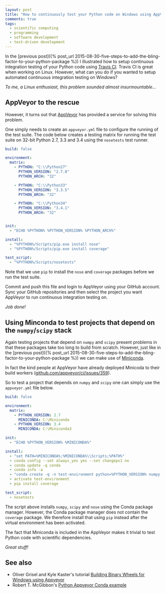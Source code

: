 ```yaml
---
layout: post
title: "How to continuously test your Python code on Windows using AppVeyor"
comments: true
tags:
  - scientific computing
  - programming
  - software development
  - test-driven development 
---
```


In the
[previous post]({% post_url 2015-08-30-five-steps-to-add-the-bling-factor-to-your-python-package %})
I illustrated how to setup continuous integration testing of your Python code
using [Travis CI](https://travis-ci.org). Travis CI is great when working on
Linux. However, what can you do if you wanted to setup automated continuous
integration testing on Windows?

*To me, a Linux enthusiast, this problem sounded almost insurmountable...*

## AppVeyor to the rescue

However, it turns out that
[AppVeyor](http://www.appveyor.com)
has provided a service for solving this problem.

One simply needs to create an ``appveyor.yml`` file to configure the running of
the test suite. The code below creates a testing matrix for running the test
suite on 32-bit Python 2.7, 3.3 and 3.4 using the ``nosetests`` test runner.

```yaml
build: false

environment:
  matrix:
    - PYTHON: "C:\\Python27"
      PYTHON_VERSION: "2.7.8"
      PYTHON_ARCH: "32"

    - PYTHON: "C:\\Python33"
      PYTHON_VERSION: "3.3.5"
      PYTHON_ARCH: "32"

    - PYTHON: "C:\\Python34"
      PYTHON_VERSION: "3.4.1"
      PYTHON_ARCH: "32"


init:
  - "ECHO %PYTHON% %PYTHON_VERSION% %PYTHON_ARCH%"

install:
  - "%PYTHON%/Scripts/pip.exe install nose"
  - "%PYTHON%/Scripts/pip.exe install coverage"

test_script:
  - "%PYTHON%/Scripts/nosetests"
```

Note that we use ``pip`` to install the ``nose`` and ``coverage`` packages
before we run the test suite.

Commit and push this file and login to AppVeyor using your GitHub account. Sync
your GitHub repositories and then select the project you want AppVeyor to run
continuous integration testing on.

*Job done!*

## Using Minconda to test projects that depend on the ``numpy``/``scipy`` stack

Again testing projects that depend on ``numpy`` and ``scipy`` present problems
in that these packages take too long to build from scratch. However, just like
in the
[previous post]({% post_url 2015-08-30-five-steps-to-add-the-bling-factor-to-your-python-package %})
we can make use of [Miniconda](http://conda.pydata.org/docs/index.html).

In fact the kind people at AppVeyor have already deployed Minicoda to their
build workers
([github.com/appveyor/ci/issues/359](https://github.com/appveyor/ci/issues/359)).

So to test a project that depends on ``numpy`` and ``scipy`` one can simply
use the ``appveyor.yml`` file below.

```yaml
build: false

environment:
  matrix:
    - PYTHON_VERSION: 2.7
      MINICONDA: C:\Miniconda
    - PYTHON_VERSION: 3.4
      MINICONDA: C:\Miniconda3

init:
  - "ECHO %PYTHON_VERSION% %MINICONDA%"

install:
  - "set PATH=%MINICONDA%;%MINICONDA%\\Scripts;%PATH%"
  - conda config --set always_yes yes --set changeps1 no
  - conda update -q conda
  - conda info -a
  - "conda create -q -n test-environment python=%PYTHON_VERSION% numpy scipy nose"
  - activate test-environment
  - pip install coverage

test_script:
  - nosetests
```

The script above installs ``numpy``, ``scipy`` and ``nose`` using the
Conda package manager. However, the Conda package manager does not contain
the ``coverage`` package. We therefore install that using ``pip`` instead after
the virtual environment has been activated.

The fact that Miniconda is included in the AppVeyor makes it trivial to test
Python code with scientific dependencies.

*Great stuff!*

## See also

- Oliver Grisel and Kyle Kaster's tutorial
  [Building Binary Wheels for Windows using Appveyor](https://packaging.python.org/en/latest/appveyor.html)
- Robert T. McGibbon's
  [Python Appveyor Conda example](https://github.com/rmcgibbo/python-appveyor-conda-example)
